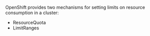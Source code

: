 OpenShift provides two mechanisms for setting limits on resource consumption in a cluster:
- ResourceQuota
- LimitRanges
